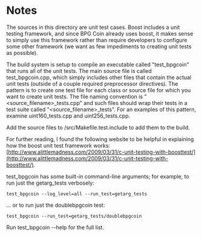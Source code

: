 # Notes
The sources in this directory are unit test cases.  Boost includes a
unit testing framework, and since BPG Coin already uses boost, it makes
sense to simply use this framework rather than require developers to
configure some other framework (we want as few impediments to creating
unit tests as possible).

The build system is setup to compile an executable called "test_bpgcoin"
that runs all of the unit tests.  The main source file is called
test_bpgcoin.cpp, which simply includes other files that contain the
actual unit tests (outside of a couple required preprocessor
directives).  The pattern is to create one test file for each class or
source file for which you want to create unit tests.  The file naming
convention is "<source_filename>_tests.cpp" and such files should wrap
their tests in a test suite called "<source_filename>_tests".  For an
examples of this pattern, examine uint160_tests.cpp and
uint256_tests.cpp.

Add the source files to /src/Makefile.test.include to add them to the build.

For further reading, I found the following website to be helpful in
explaining how the boost unit test framework works:
[http://www.alittlemadness.com/2009/03/31/c-unit-testing-with-boosttest/](http://www.alittlemadness.com/2009/03/31/c-unit-testing-with-boosttest/).

test_bpgcoin has some built-in command-line arguments; for
example, to run just the getarg_tests verbosely:

    test_bpgcoin --log_level=all --run_test=getarg_tests

... or to run just the doublebpgcoin test:

    test_bpgcoin --run_test=getarg_tests/doublebpgcoin

Run  test_bpgcoin --help   for the full list.

